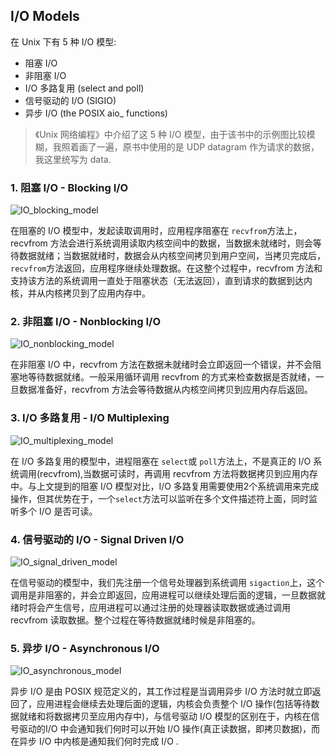 ## I/O Models

在 Unix 下有 5 种 I/O 模型:

- 阻塞 I/O
- 非阻塞 I/O
- I/O 多路复用  (select and poll)
- 信号驱动的 I/O (SIGIO)
- 异步 I/O (the POSIX aio_ functions) 

> 《Unix 网络编程》中介绍了这 5 种 I/O 模型，由于该书中的示例图比较模糊，我照着画了一遍，原书中使用的是 UDP datagram 作为请求的数据，我这里统写为 data.

### 1. 阻塞 I/O - Blocking I/O

![IO_blocking_model](https://gitee.com/kaybee/markdown_pics/raw/master/img/IO_blocking_model.png)

在阻塞的 I/O 模型中，发起读取调用时，应用程序阻塞在 `recvfrom`方法上，recvfrom 方法会进行系统调用读取内核空间中的数据，当数据未就绪时，则会等待数据就绪；当数据就绪时，数据会从内核空间拷贝到用户空间，当拷贝完成后，`recvfrom`方法返回，应用程序继续处理数据。在这整个过程中，recvfrom 方法和支持该方法的系统调用一直处于阻塞状态（无法返回），直到请求的数据到达内核，并从内核拷贝到了应用内存中。

### 2. 非阻塞 I/O - Nonblocking I/O

![IO_nonblocking_model](https://gitee.com/kaybee/markdown_pics/raw/master/img/IO_nonblocking_model.png)

在非阻塞 I/O 中，recvfrom 方法在数据未就绪时会立即返回一个错误，并不会阻塞地等待数据就绪。一般采用循环调用 recvfrom 的方式来检查数据是否就绪，一旦数据准备好，recvfrom 方法会等待数据从内核空间拷贝到应用内存后返回。

### 3. I/O 多路复用 - I/O Multiplexing

![IO_multiplexing_model](https://gitee.com/kaybee/markdown_pics/raw/master/img/IO_multiplexing_model.png)

在 I/O 多路复用的模型中，进程阻塞在 `select`或 `poll`方法上，不是真正的 I/O 系统调用(recvfrom),当数据可读时，再调用 recvfrom 方法将数据拷贝到应用内存中。与上文提到的阻塞 I/O 模型对比，I/O 多路复用需要使用2个系统调用来完成操作，但其优势在于，一个`select`方法可以监听在多个文件描述符上面，同时监听多个 I/O 是否可读。

### 4. 信号驱动的 I/O - Signal Driven I/O

![IO_signal_driven_model](https://gitee.com/kaybee/markdown_pics/raw/master/img/IO_signal_driven_model.png)

在信号驱动的模型中，我们先注册一个信号处理器到系统调用 `sigaction`上，这个调用是非阻塞的，并会立即返回，应用进程可以继续处理后面的逻辑，一旦数据就绪时将会产生信号，应用进程可以通过注册的处理器读取数据或通过调用 recvfrom 读取数据。整个过程在等待数据就绪时候是非阻塞的。

### 5. 异步 I/O - Asynchronous I/O

![IO_asynchronous_model](https://gitee.com/kaybee/markdown_pics/raw/master/img/IO_asynchronous_model.png)

异步 I/O 是由 POSIX 规范定义的，其工作过程是当调用异步 I/O 方法时就立即返回了，应用进程会继续去处理后面的逻辑，内核会负责整个 I/O 操作(包括等待数据就绪和将数据拷贝至应用内存中)，与信号驱动 I/O 模型的区别在于，内核在信号驱动的I/O 中会通知我们何时可以开始 I/O 操作(真正读数据，即拷贝数据)，而在异步 I/O 中内核是通知我们何时完成 I/O .